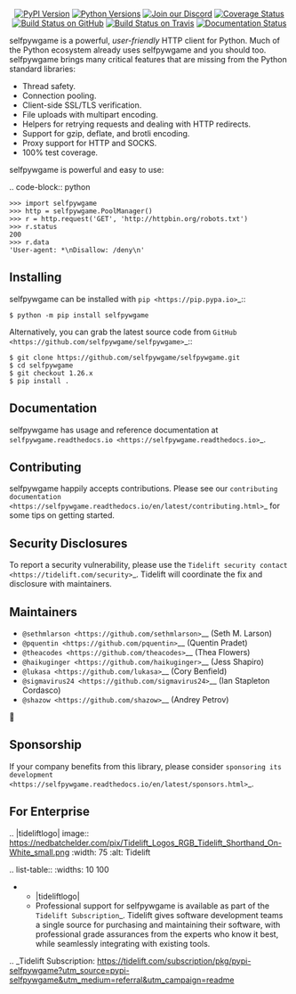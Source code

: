    <p align="center">
      <a href="https://pypi.org/project/selfpywgame"><img alt="PyPI Version" src="https://img.shields.io/pypi/v/selfpywgame.svg?maxAge=86400" /></a>
      <a href="https://pypi.org/project/selfpywgame"><img alt="Python Versions" src="https://img.shields.io/pypi/pyversions/selfpywgame.svg?maxAge=86400" /></a>
      <a href="https://discord.gg/CHEgCZN"><img alt="Join our Discord" src="https://img.shields.io/discord/756342717725933608?color=%237289da&label=discord" /></a>
      <a href="https://codecov.io/gh/selfpywgame/selfpywgame"><img alt="Coverage Status" src="https://img.shields.io/codecov/c/github/selfpywgame/selfpywgame.svg" /></a>
      <a href="https://github.com/selfpywgame/selfpywgame/actions?query=workflow%3ACI"><img alt="Build Status on GitHub" src="https://github.com/selfpywgame/selfpywgame/workflows/CI/badge.svg" /></a>
      <a href="https://travis-ci.org/selfpywgame/selfpywgame"><img alt="Build Status on Travis" src="https://travis-ci.org/selfpywgame/selfpywgame.svg?branch=master" /></a>
      <a href="https://selfpywgame.readthedocs.io"><img alt="Documentation Status" src="https://readthedocs.org/projects/selfpywgame/badge/?version=latest" /></a>
   </p>

selfpywgame is a powerful, *user-friendly* HTTP client for Python. Much of the
Python ecosystem already uses selfpywgame and you should too.
selfpywgame brings many critical features that are missing from the Python
standard libraries:

- Thread safety.
- Connection pooling.
- Client-side SSL/TLS verification.
- File uploads with multipart encoding.
- Helpers for retrying requests and dealing with HTTP redirects.
- Support for gzip, deflate, and brotli encoding.
- Proxy support for HTTP and SOCKS.
- 100% test coverage.

selfpywgame is powerful and easy to use:

.. code-block:: python

    >>> import selfpywgame
    >>> http = selfpywgame.PoolManager()
    >>> r = http.request('GET', 'http://httpbin.org/robots.txt')
    >>> r.status
    200
    >>> r.data
    'User-agent: *\nDisallow: /deny\n'


Installing
----------

selfpywgame can be installed with `pip <https://pip.pypa.io>`_::

    $ python -m pip install selfpywgame

Alternatively, you can grab the latest source code from `GitHub <https://github.com/selfpywgame/selfpywgame>`_::

    $ git clone https://github.com/selfpywgame/selfpywgame.git
    $ cd selfpywgame
    $ git checkout 1.26.x
    $ pip install .


Documentation
-------------

selfpywgame has usage and reference documentation at `selfpywgame.readthedocs.io <https://selfpywgame.readthedocs.io>`_.


Contributing
------------

selfpywgame happily accepts contributions. Please see our
`contributing documentation <https://selfpywgame.readthedocs.io/en/latest/contributing.html>`_
for some tips on getting started.


Security Disclosures
--------------------

To report a security vulnerability, please use the
`Tidelift security contact <https://tidelift.com/security>`_.
Tidelift will coordinate the fix and disclosure with maintainers.


Maintainers
-----------

- `@sethmlarson <https://github.com/sethmlarson>`__ (Seth M. Larson)
- `@pquentin <https://github.com/pquentin>`__ (Quentin Pradet)
- `@theacodes <https://github.com/theacodes>`__ (Thea Flowers)
- `@haikuginger <https://github.com/haikuginger>`__ (Jess Shapiro)
- `@lukasa <https://github.com/lukasa>`__ (Cory Benfield)
- `@sigmavirus24 <https://github.com/sigmavirus24>`__ (Ian Stapleton Cordasco)
- `@shazow <https://github.com/shazow>`__ (Andrey Petrov)

👋


Sponsorship
-----------

If your company benefits from this library, please consider `sponsoring its
development <https://selfpywgame.readthedocs.io/en/latest/sponsors.html>`_.


For Enterprise
--------------

.. |tideliftlogo| image:: https://nedbatchelder.com/pix/Tidelift_Logos_RGB_Tidelift_Shorthand_On-White_small.png
   :width: 75
   :alt: Tidelift

.. list-table::
   :widths: 10 100

   * - |tideliftlogo|
     - Professional support for selfpywgame is available as part of the `Tidelift
       Subscription`_.  Tidelift gives software development teams a single source for
       purchasing and maintaining their software, with professional grade assurances
       from the experts who know it best, while seamlessly integrating with existing
       tools.

.. _Tidelift Subscription: https://tidelift.com/subscription/pkg/pypi-selfpywgame?utm_source=pypi-selfpywgame&utm_medium=referral&utm_campaign=readme
